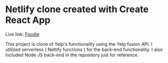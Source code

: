 # Netlify clone created with Create React App

Live link: [Foodie](https://www.localefoodie.netlify.app/)

This project is clone of Yelp's functionality using the Yelp fusion API.
I utilized serverless ( Netlify functions ) for the back-end functionality.
I also included Node JS back-end in the repository just for reference.
